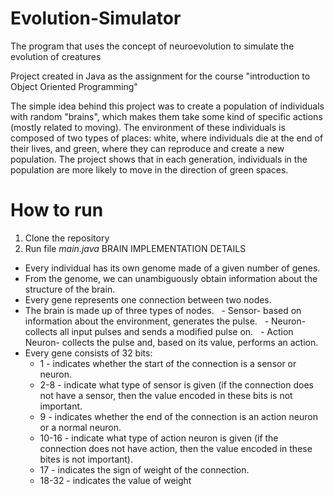 # Evolution-Simulator
The program that uses the concept of neuroevolution to simulate the evolution of creatures

Project created in Java as the assignment for the course "introduction to Object Oriented Programming"

The simple idea behind this project was to create a population of individuals with random "brains", which makes them take some kind of specific actions (mostly related to
moving). The environment of these individuals is composed of two types of places: white, where individuals die at the end of their lives, and green, where they can reproduce
and create a new population. The project shows that in each generation, individuals in the population are more likely to move in the direction of green spaces.


# How to run
1. Clone the repository
2. Run file *main.java* 
BRAIN IMPLEMENTATION DETAILS
- Every individual has its own genome made of a given number of genes.
- From the genome, we can unambiguously obtain information about the structure of the brain.
- Every gene represents one connection between two nodes.
- The brain is made up of three types of nodes.
  - Sensor- based on information about the environment, generates the pulse.
  - Neuron- collects all input pulses and sends a modified pulse on.
  - Action Neuron- collects the pulse and, based on its value, performs an action.
- Every gene consists of 32 bits:
  - 1 - indicates whether the start of the connection is a sensor or neuron.
  - 2-8 - indicate what type of sensor is given (if the connection does not have a sensor, then the value encoded in these bits is not important.
  - 9 - indicates whether the end of the connection is an action neuron or a normal neuron.
  - 10-16 - indicate what type of action neuron is given (if the connection does not have action, then the value encoded in these bites is not important).
  - 17 - indicates the sign of weight of the connection.
  - 18-32 - indicates the value of weight
  
  
  

